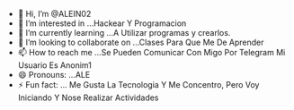 - 👋 Hi, I’m @ALEIN02
- 👀 I’m interested in ...Hackear Y Programacion
- 🌱 I’m currently learning ...A Utilizar programas y crearlos.
- 💞️ I’m looking to collaborate on ...Clases Para Que Me De Aprender 
- 📫 How to reach me ...Se Pueden Comunicar Con Migo Por Telegram Mi Usuario Es Anonim1
- 😄 Pronouns: ...ALE
- ⚡ Fun fact: ... Me Gusta La Tecnologia Y Me Concentro, Pero Voy Iniciando Y Nose Realizar Actividades

<!---
ALEIN02/ALEIN02 is a ✨ special ✨ repository because its `README.md` (this file) appears on your GitHub profile.
You can click the Preview link to take a look at your changes.
--->
